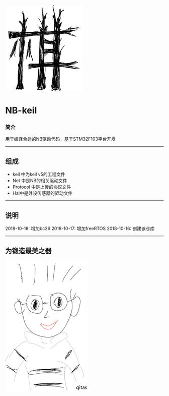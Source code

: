 ﻿[![sites](qitas/Qi.png)](http://www.qitas.cn)

# NB-keil

### 简介

用于编译合适的NB驱动代码，基于STM32F103平台开发


---

## 组成

- keil 中为keil v5的工程文件
- Net 中是NB的相关驱动文件
- Protocol 中是上传的协议文件
- Hal中是外设传感器的驱动文件


---

## 说明

2018-10-18: 增加bc26
2018-10-17: 增加freeRTOS
2018-10-16: 创建该仓库

---
## 为锻造最美之器
[![sites](qitas/qitas.png)](http://www.qitas.cn)
